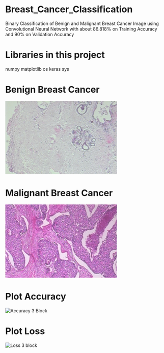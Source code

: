 # Breast_Cancer_Classification

Binary Classification of Benign and Malignant Breast Cancer Image using Convolutional Neural Network 
with about 86.818% on Training Accuracy and 90% on Validation Accuracy

# Libraries in this project
numpy
matplotlib
os
keras
sys

# Benign Breast Cancer
<img src="https://github.com/phuongnhattran99/Breast-Cancer-Classification/blob/main/Dataset/train/benign/SOB_B_A-14-22549AB-40-002.png" width="350" height="230">

# Malignant Breast Cancer
<img src="https://github.com/phuongnhattran99/Breast-Cancer-Classification/blob/main/Dataset/train/malignant/SOB_M_DC-14-2523-40-010.png" width="350" height="230">

# Plot Accuracy
![Accuracy 3 Block](https://user-images.githubusercontent.com/81501596/124246020-bbd08580-db4a-11eb-9d46-2427f0dc30c5.png)

# Plot Loss
![Loss 3 block](https://user-images.githubusercontent.com/81501596/124246101-d1de4600-db4a-11eb-9552-d263e650eb26.png)
